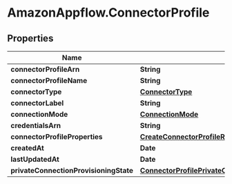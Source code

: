 # AmazonAppflow.ConnectorProfile

## Properties

Name | Type | Description | Notes
------------ | ------------- | ------------- | -------------
**connectorProfileArn** | **String** |  | [optional] 
**connectorProfileName** | **String** |  | [optional] 
**connectorType** | [**ConnectorType**](ConnectorType.md) |  | [optional] 
**connectorLabel** | **String** |  | [optional] 
**connectionMode** | [**ConnectionMode**](ConnectionMode.md) |  | [optional] 
**credentialsArn** | **String** |  | [optional] 
**connectorProfileProperties** | [**CreateConnectorProfileRequestConnectorProfileConfigConnectorProfileProperties**](CreateConnectorProfileRequestConnectorProfileConfigConnectorProfileProperties.md) |  | [optional] 
**createdAt** | **Date** |  | [optional] 
**lastUpdatedAt** | **Date** |  | [optional] 
**privateConnectionProvisioningState** | [**ConnectorProfilePrivateConnectionProvisioningState**](ConnectorProfilePrivateConnectionProvisioningState.md) |  | [optional] 


